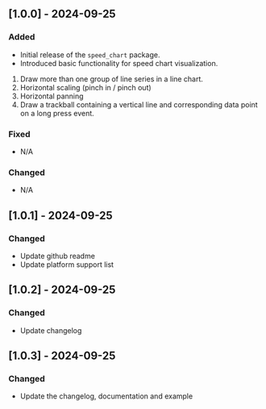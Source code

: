 ## [1.0.0] - 2024-09-25
### Added
- Initial release of the `speed_chart` package.
- Introduced basic functionality for speed chart visualization.
1. Draw more than one group of line series in a line chart.
2. Horizontal scaling (pinch in / pinch out)
3. Horizontal panning
4. Draw a trackball containing a vertical line and corresponding data point on a long press event.

### Fixed
- N/A

### Changed
- N/A

## [1.0.1] - 2024-09-25
### Changed
- Update github readme 
- Update platform support list


## [1.0.2] - 2024-09-25
### Changed
- Update changelog

## [1.0.3] - 2024-09-25
### Changed
- Update the changelog, documentation and example